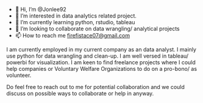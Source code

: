 - 👋 Hi, I’m @Jonlee92
- 👀 I’m interested in data analytics related project. 
- 🌱 I’m currently learning python, rstudio, tableau
- 💞️ I’m looking to collaborate on data wrangling/ analytical projects
- 📫 How to reach me firefistace07@gmail.com

I am currently employed in my current company as an data analyst. I mainly use python for data wrangling and clean-up. I am well versed in tableau/ powerbi for visualization.
I am keen to find freelance projects where I could help companies or Voluntary Welfare Organizations to do on a pro-bono/ as volunteer. 

Do feel free to reach out to me for potential collaboration and we could discuss on possible ways to collaborate or help in anyway. 

<!---
Jonlee92/Jonlee92 is a ✨ special ✨ repository because its `README.md` (this file) appears on your GitHub profile.
You can click the Preview link to take a look at your changes.
--->
